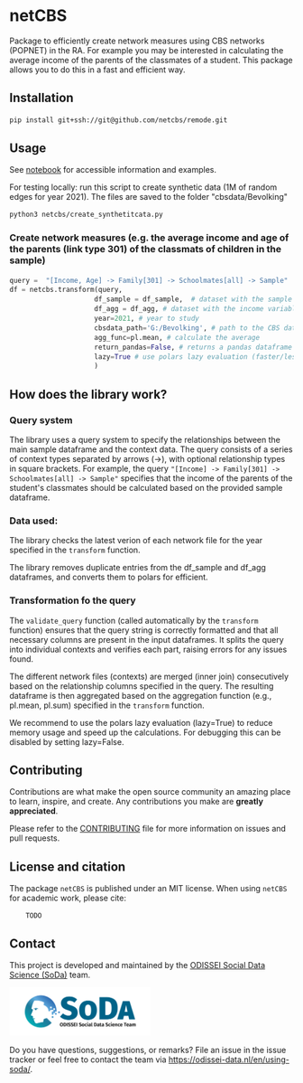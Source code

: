 # netCBS
Package to efficiently create network measures using CBS networks (POPNET) in the RA. For example you may be interested in calculating the average income of the parents of the classmates of a student. This package allows you to do this in a fast and efficient way.

## Installation

```bash
pip install git+ssh://git@github.com/netcbs/remode.git
```

## Usage

See [notebook](tutorial_netCBS.ipynb) for accessible information and examples.

For testing locally: run this script to create synthetic data (1M of random edges for year 2021). The files are saved to the folder "cbsdata/Bevolking"
```bash
python3 netcbs/create_synthetitcata.py
```

### Create network measures (e.g. the average income and age of the parents (link type 301) of the classmats of children in the sample)
```python
query =  "[Income, Age] -> Family[301] -> Schoolmates[all] -> Sample"
df = netcbs.transform(query, 
                     df_sample = df_sample,  # dataset with the sample to study
                     df_agg = df_agg, # dataset with the income variable
                     year=2021, # year to study
                     cbsdata_path='G:/Bevolking', # path to the CBS data
                     agg_func=pl.mean, # calculate the average
                     return_pandas=False, # returns a pandas dataframe instead of a polars dataframe
                     lazy=True # use polars lazy evaluation (faster/less memory usage)
                     )

```

## How does the library work?
### Query system
The library uses a query system to specify the relationships between the main sample dataframe and the context data. The query consists of a series of context types separated by arrows (->), with optional relationship types in square brackets. For example, the query `"[Income] -> Family[301] -> Schoolmates[all] -> Sample"` specifies that the income of the parents of the student's classmates should be calculated based on the provided sample dataframe.

### Data used:
The library checks the latest verion of each network file for the year specified in the `transform` function. 

The library removes duplicate entries from the df_sample and df_agg dataframes, and converts them to polars for efficient.

### Transformation fo the query
The `validate_query` function (called automatically by the `transform` function) ensures that the query string is correctly formatted and that all necessary columns are present in the input dataframes. It splits the query into individual contexts and verifies each part, raising errors for any issues found.

The different network files (contexts) are merged (inner join) consecutively based on the relationship columns specified in the query. The resulting dataframe is then aggregated based on the aggregation function (e.g., pl.mean, pl.sum) specified in the `transform` function.

We recommend to use the polars lazy evaluation (lazy=True) to reduce memory usage and speed up the calculations. For debugging this can be disabled by setting lazy=False.


## Contributing
Contributions are what make the open source community an amazing place to learn, inspire, and create. Any contributions you make are **greatly appreciated**.

Please refer to the [CONTRIBUTING](https://github.com/sodascience/netcbs/blob/main/CONTRIBUTING.md) file for more information on issues and pull requests.

## License and citation

The package `netCBS` is published under an MIT license. When using `netCBS` for academic work, please cite:
```
    TODO
```

## Contact

This project is developed and maintained by the [ODISSEI Social Data
Science (SoDa)](https://odissei-data.nl/nl/soda/) team.

<img src="soda_logo.png" alt="SoDa logo" width="250px"/>

Do you have questions, suggestions, or remarks? File an issue in the issue
tracker or feel free to contact the team via
https://odissei-data.nl/en/using-soda/.
